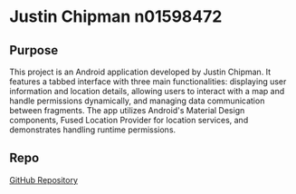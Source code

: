 # Justin Chipman n01598472

## Purpose
This project is an Android application developed by Justin Chipman. It features a tabbed interface with three main functionalities: displaying user information and location details, allowing users to interact with a map and handle permissions dynamically, and managing data communication between fragments. The app utilizes Android's Material Design components, Fused Location Provider for location services, and demonstrates handling runtime permissions.

## Repo
[GitHub Repository](https://github.com/JustinChipman8472/JustinChipmanMidTerm)
